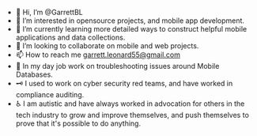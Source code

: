 - 👋 Hi, I’m @GarrettBL
- 👀 I’m interested in opensource projects, and mobile app development.
- 🌱 I’m currently learning more detailed ways to construct helpful mobile applications and data collections.
- 💞️ I’m looking to collaborate on mobile and web projects.
- 📫 How to reach me garrett.leonard55@gmail.com
- 👔 In my day job work on troubleshooting issues around Mobile Databases.
- 🗝️ I used to work on cyber security red teams, and have worked in compliance auditing.
- ♿ I am autistic and have always worked in advocation for others in the tech industry to grow and improve themselves, and push themselves to prove
that it's possible to do anything.

<!---
GarrettBL/GarrettBL is a ✨ special ✨ repository because its `README.md` (this file) appears on your GitHub profile.
You can click the Preview link to take a look at your changes.
--->
